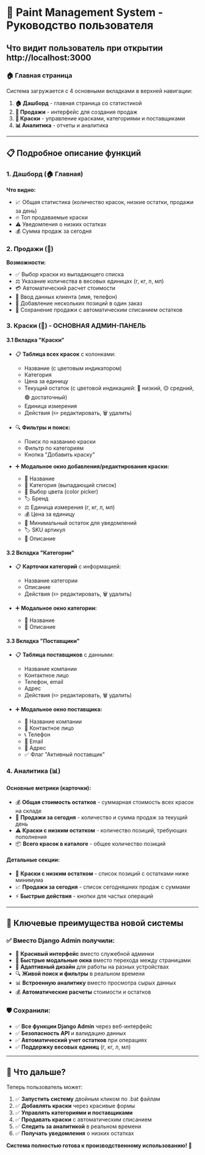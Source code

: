 # 🎨 Paint Management System - Руководство пользователя

## Что видит пользователь при открытии http://localhost:3000

### 🏠 **Главная страница**
Система загружается с 4 основными вкладками в верхней навигации:

1. **🏠 Дашборд** - главная страница со статистикой
2. **🛒 Продажи** - интерфейс для создания продаж
3. **🎨 Краски** - управление красками, категориями и поставщиками
4. **📊 Аналитика** - отчеты и аналитика

---

## 📋 **Подробное описание функций**

### **1. Дашборд (🏠 Главная)**
**Что видно:**
- 📈 Общая статистика (количество красок, низкие остатки, продажи за день)
- 🔥 Топ продаваемые краски
- ⚠️ Уведомления о низких остатках
- 💰 Сумма продаж за сегодня

### **2. Продажи (🛒)**
**Возможности:**
- ✅ Выбор краски из выпадающего списка
- ⚖️ Указание количества в весовых единицах (г, кг, л, мл)
- 💳 Автоматический расчет стоимости
- 👤 Ввод данных клиента (имя, телефон)
- 📝 Добавление нескольких позиций в один заказ
- 💾 Сохранение продажи с автоматическим списанием остатков

### **3. Краски (🎨) - ОСНОВНАЯ АДМИН-ПАНЕЛЬ**

#### **3.1 Вкладка "Краски"**
- 📋 **Таблица всех красок** с колонками:
  - Название (с цветовым индикатором)
  - Категория
  - Цена за единицу
  - Текущий остаток (с цветовой индикацией: 🔴 низкий, 🟡 средний, 🟢 достаточный)
  - Единица измерения
  - Действия (✏️ редактировать, 🗑️ удалить)

- 🔍 **Фильтры и поиск:**
  - Поиск по названию краски
  - Фильтр по категориям
  - Кнопка "Добавить краску"

- ➕ **Модальное окно добавления/редактирования краски:**
  - 📝 Название
  - 📂 Категория (выпадающий список)
  - 🎨 Выбор цвета (color picker)
  - 🏷️ Бренд
  - ⚖️ Единица измерения (г, кг, л, мл)
  - 💰 Цена за единицу
  - 📏 Минимальный остаток для уведомлений
  - 🏷️ SKU артикул
  - 📝 Описание

#### **3.2 Вкладка "Категории"**
- 📋 **Карточки категорий** с информацией:
  - Название категории
  - Описание
  - Действия (✏️ редактировать, 🗑️ удалить)

- ➕ **Модальное окно категории:**
  - 📝 Название
  - 📝 Описание

#### **3.3 Вкладка "Поставщики"**
- 📋 **Таблица поставщиков** с данными:
  - Название компании
  - Контактное лицо
  - Телефон, email
  - Адрес
  - Действия (✏️ редактировать, 🗑️ удалить)

- ➕ **Модальное окно поставщика:**
  - 🏢 Название компании
  - 👤 Контактное лицо
  - 📞 Телефон
  - 📧 Email
  - 📍 Адрес
  - ✅ Флаг "Активный поставщик"

### **4. Аналитика (📊)**

#### **Основные метрики (карточки):**
- 💰 **Общая стоимость остатков** - суммарная стоимость всех красок на складе
- 🛒 **Продажи за сегодня** - количество и сумма продаж за текущий день  
- ⚠️ **Краски с низким остатком** - количество позиций, требующих пополнения
- 📦 **Всего красок в каталоге** - общее количество позиций

#### **Детальные секции:**
- 🔴 **Краски с низким остатком** - список позиций с остатками ниже минимума
- 📈 **Продажи за сегодня** - список сегодняшних продаж с суммами
- ⚡ **Быстрые действия** - кнопки для частых операций

---

## 🎯 **Ключевые преимущества новой системы**

### ✅ **Вместо Django Admin получили:**
- 🎨 **Красивый интерфейс** вместо служебной админки
- 🚀 **Быстрые модальные окна** вместо перехода между страницами
- 📱 **Адаптивный дизайн** для работы на разных устройствах
- 🔍 **Живой поиск и фильтры** в реальном времени
- 📊 **Встроенную аналитику** вместо просмотра сырых данных
- 💰 **Автоматические расчеты** стоимости и остатков

### 🛡️ **Сохранили:**
- ✅ **Все функции Django Admin** через веб-интерфейс
- ✅ **Безопасность API** и валидацию данных
- ✅ **Автоматический учет остатков** при операциях
- ✅ **Поддержку весовых единиц** (г, кг, л, мл)

---

## 🚀 **Что дальше?**

Теперь пользователь может:
1. ✅ **Запустить систему** двойным кликом по .bat файлам
2. ✅ **Добавлять краски** через красивые формы
3. ✅ **Управлять категориями и поставщиками** 
4. ✅ **Продавать краски** с автоматическим списанием
5. ✅ **Следить за аналитикой** в реальном времени
6. ✅ **Получать уведомления** о низких остатках

**Система полностью готова к производственному использованию! 🎉**